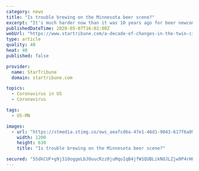 ```yaml
---
category: news
title: "Is trouble brewing on the Minnesota beer scene?"
excerpt: "It's much harder now than it was 10 years ago for beer newcomers to immerse themselves in the depth and variety of the beer world."
publishedDateTime: 2020-05-07T16:02:00Z
webUrl: "https://www.startribune.com/a-decade-of-changes-in-the-twin-cities-beer-world/570242292/"
type: article
quality: 40
heat: 40
published: false

provider:
  name: StarTribune
  domain: startribune.com

topics:
  - Coronavirus in US
  - Coronavirus

tags:
  - US-MN

images:
  - url: "https://stmedia.stimg.co/ows_aeafcd6a-47e1-46d1-9043-617f6a0956c6.jpg?h=630&w=1200&fit=crop&bg=999&crop=faces"
    width: 1200
    height: 630
    title: "Is trouble brewing on the Minnesota beer scene?"

secured: "5SdkCUF+g9j31OoggeLbJOuucRzz0juMqoIqB4jfW1QUBLikNOJLZjw9P4rH8NwFY6Me9raZEMqhYk6d1umiX3QeoFRlpaaMdSfVud89lOqBRpyKWFpAEGi82AsthzmfE69+qdwUemIFkyiPxg5rlmSNcJ9ZJmgYZdo7qy52vMMx6yfVJ+b1Gfo3Jj5zvL/Bq/7DRZHyncMSWCNGrRRMtVNEHUgZ+pcjpGG03v5FuDzJaAhztBSgOB8D1vZiVl4vuVPxlproPY6xZi1Kx4+W36/2c0C4pbUKn+/iIkkwcWZWD7w2U/TWQmyGOYH2Feb7;wn+AiqNCqiicyqmsHGt/1w=="
---
```


